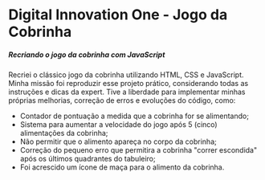 # Digital Innovation One - Jogo da Cobrinha

##### Recriando o jogo da cobrinha com JavaScript

Recriei o clássico jogo da cobrinha utilizando HTML, CSS e JavaScript. Minha missão foi reproduzir esse projeto prático, considerando todas as instruções e dicas da expert. Tive a liberdade para implementar minhas próprias melhorias, correção de erros e evoluções do código, como:

* Contador de pontuação a medida que a cobrinha for se alimentando;
* Sistema para aumentar a velocidade do jogo após 5 (cinco) alimentações da cobrinha;
* Não permitir que o alimento apareça no corpo da cobrinha;
* Correção do pequeno erro que permitira a cobrinha "correr escondida" após os últimos quadrantes do tabuleiro;
* Foi acrescido um ícone de maça para o alimento da cobrinha.
